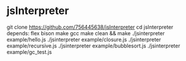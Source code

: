 # jsInterpreter

git clone https://github.com/756445638/jsInterpreter
cd jsInterpreter 
depends: flex bison make gcc
make clean && make 
./jsinterpreter example/hello.js
./jsinterpreter example/closure.js
./jsinterpreter example/recursive.js
./jsinterpreter example/bubblesort.js
./jsinterpreter example/gc_test.js
